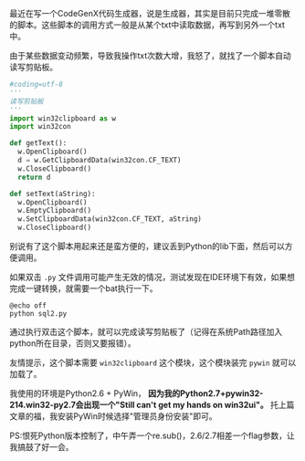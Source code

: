 

最近在写一个CodeGenX代码生成器，说是生成器，其实是目前只完成一堆零散的脚本。这些脚本的调用方式一般是从某个txt中读取数据，再写到另外一个txt中。

由于某些数据变动频繁，导致我操作txt次数大增，我怒了，就找了一个脚本自动读写剪贴板。

    
```python
#coding=utf-8
'''
读写剪贴板
'''
import win32clipboard as w
import win32con

def getText():
  w.OpenClipboard()
  d = w.GetClipboardData(win32con.CF_TEXT)
  w.CloseClipboard()
  return d

def setText(aString):
  w.OpenClipboard()
  w.EmptyClipboard()
  w.SetClipboardData(win32con.CF_TEXT, aString)
  w.CloseClipboard()
```

别说有了这个脚本用起来还是蛮方便的，建议丢到Python的lib下面，然后可以方便调用。

如果双击 `.py` 文件调用可能产生无效的情况，测试发现在IDE环境下有效，如果想完成一键转换，就需要一个bat执行一下。

```shell
@echo off
python sql2.py
```

通过执行双击这个脚本，就可以完成读写剪贴板了（记得在系统Path路径加入python所在目录，否则又要报错）。

友情提示，这个脚本需要 `win32clipboard` 这个模块，这个模块装完 `pywin` 就可以加载了。

我使用的环境是Python2.6 + PyWin，
**因为我的Python2.7+pywin32-214.win32-py2.7会出现一个"Still can't get my
hands on win32ui"。** 托上篇文章的福，我安装PyWin时候选择"管理员身份安装"即可。

PS:恨死Python版本控制了，中午弄一个re.sub()，2.6/2.7相差一个flag参数，让我搞鼓了好一会。


